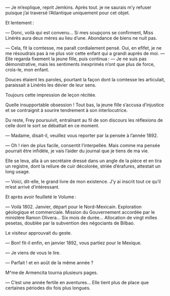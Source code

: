 — Je m’explique, reprit Jemkins. Après tout. je ne saurais m’y refuser puisque j’ai traversé l’Atlantique uniquement pour cet objet.

Et lentement :

— Donc, voilà qui est convenu… Si mes soupçons se confirment, Miss Linérès aura deux mères au lieu d’une. Abondance de biens ne nuit pas.

— Cela, fit la comtesse, me paraît cordialement pensé. Oui, en efifet, je ne me
résoudrais pas à ne plus voir cette enfant qui a grandi auprès de moi. — 
Elle regarda fixement la jeune fille, puis continua : — Je ne suis pas 
démonstrative, mais les sentiments inexprimés n’ont que plus de force,
crois-le, mon enfant.

Douces étaient les paroles, pourtant la façon dont la comtesse les 
articulait, paraissait à Linérès les dévier de leur sens.

Toujours cette impression de leçon récitée.

Quelle insupportable obsession ! Tout bas, la jeune fille s’accusa d’injustice et se contraignit à sourire tendrement à son interlocutrice.

Du reste, Frey poursuivit, entraînant au fil de son discours les réflexions
de celle dont le sort se débattait en ce moment.

— Madame, disait-il, veuillez vous reporter par la pensée à l’année 1892.

— Oh ! rien de plus facile, consentit l’interpellée. Mais comme ma pensée pourrait être infidèle, je vais l’aider du journal que je tiens de ma vie.

Elle se leva, alla à un secrétaire dressé dans un angle de la pièce et en
tira un registre, dont la reliure de cuir décolorée, striée d’érafures,
attestait un long usage.

— Voici, dit-elle, le grand livre de mon existence. J’y ai inscrit tout ce
qu’il m’est arrivé d’intéressant.

Et après avoir feuilleté le Volume :

— Voilà 1802. Janvier, départ pour le Nord-Mexicain. Exploration géologique et commerciale. Mission du Gouvernement accordée par le ministère Ramon Olivera… Six mois de durée… Allocation de vingt milles pesetas, doublée par la subvention des négociants de Bilbao.

Le visiteur approuvait du geste.

— Bon! fit-il enfin, en janvier 1892, vous partiez pour le Mexique.

— Je viens de vous le lire.

— Parfait ! et en août de la même année ?

M^me de Armencita tourna plusieurs pages.

— C’est une année fertile en aventures… Elle tient plus de place que certaines périodes dix fois plus longues.

